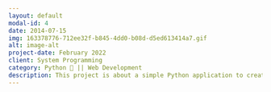 ```yaml
---
layout: default
modal-id: 4
date: 2014-07-15
img: 163378776-712ee32f-b845-4dd0-b08d-d5ed613414a7.gif
alt: image-alt
project-date: February 2022
client: System Programming
category: Python 🐍 || Web Development
description: This project is about a simple Python application to create custom Spotify playlists using the Spotify Web API,based on seed tracks. Used Tools - Spotipy library, Python. 
---
```

